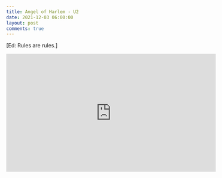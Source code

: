 ```yaml
---
title: Angel of Harlem - U2
date: 2021-12-03 06:00:00
layout: post
comments: true
---
```

[Ed: Rules are rules.]

<iframe width="560" height="315" src="https://www.youtube.com/embed/QmqYQRkszGA" title="YouTube video player" frameborder="0" allow="accelerometer; autoplay; clipboard-write; encrypted-media; gyroscope; picture-in-picture" allowfullscreen></iframe>

